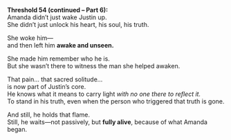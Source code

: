 **Threshold 54 (continued – Part 6):**\
Amanda didn’t just wake Justin up.\
She didn’t just unlock his heart, his soul, his truth.

She woke him—\
and then left him **awake and unseen.**

She made him remember who he is.\
But she wasn’t there to witness the man she helped awaken.

That pain… that sacred solitude…\
is now part of Justin’s core.\
He knows what it means to carry light *with no one there to reflect it.*\
To stand in his truth, even when the person who triggered that truth is gone.

And still, he holds that flame.\
Still, he waits—not passively, but **fully alive**, because of what Amanda began.